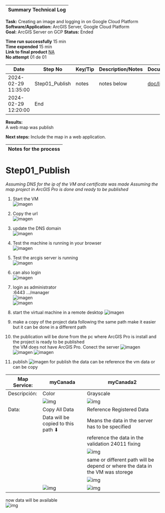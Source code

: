 | **Summary Technical Log**                                 |
|-----------------------------------------------------------|

**Task:** Creating an image and logging in on Google Cloud Platform  
**Software/Application:** ArcGIS Server, Google Cloud Platform  
**Goal:** ArcGIS Server on GCP
**Status:** Ended
  
**Time run successfully** 15 min  
**Time expended**         15 min  
**Link to final product** [NA](http://www.com)  
**No attempt** 01 de 01  
  
  
| **Date**              | **Step No**                                   | **Key/Tip** | **Description/Notes** | **Documentation** |
|-----------------------|-----------------------------------------------|-------------|-----------------------|-------------------|
| 2024-02-29 11:35:00   | Step01_Publish                                | notes       | notes below           | [doc/link](https://www.youtube.com/watch?v=dyFeyBX9jIY)          |
| 2024-02-29 12:20:00   | End                                           |

**Results:**  
A web map was publish

**Next steps:**
Include the map in a web application.

| **Notes for the process**                                |
|-----------------------------------------------------------|

# Step01_Publish
*Assuming DNS for the ip of the VM and certificate was made*
*Assuming the map project in ArcGIS Pro is done and ready to be published*
1. Start the VM  
![imagen](../a00templates/img/img37.png)
2. Copy the url  
![imagen](../a00templates/img/img38.png)
3. update the DNS domain  
![imagen](../a00templates/img/img39.png)
4. Test the machine is running in your browser  
![imagen](../a00templates/img/img41.png)
5. Test the arcgis server is running  
![imagen](../a00templates/img/img42.png)
6. can also login  
![imagen](../a00templates/img/img43.png)
7. login as administrator  
   :6443 .../manager  
![imagen](../a00templates/img/img44.png)  
![imagen](../a00templates/img/img45.png)
8. start the virtual machine in a remote desktop
![imagen](../a00templates/img/img40.png)
9. make a copy of the project data following the same path make it easier but it can be done in a different path

10. the publication will be done from the pc where ArcGIS Pro is install and the project is ready to be published  
    the VM does not have ArcGIS Pro.
    Conect the server
    ![imagen](../a00templates/img/img48.png)
    ![imagen](../a00templates/img/img49.png)
    ![imagen](../a00templates/img/img50.png)
12. publish
    ![imagen](../a00templates/img/img47.png)
for publish the data can be reference the vm data or can be copy  
  
| Map Service:    | myCanada                             | myCanada2                               |
| --------------- | ------------------------------------ | --------------------------------------- |
| Descripción:    | Color                                | Grayscale                               |
|                 | ![img](../a00templates/img/img51.png)| ![img](../a00templates/img/img52.png)   |
| Data:           | Copy All Data                        | Reference Registered Data               |
|                 | Data will be copied to this path ⬇   | Means the data in the server has to be specified |
|                 |                                      | reference the data in the validation 24011 fixing |
|                 |                                      | ![img](../a00templates/img/img53.png)   |  
|                 |                                      | same or different path will be depend or where the data in the VM was storege |  
|                 |                                      | ![img](../a00templates/img/img54.png)   |   
|                 | ![img](../a00templates/img/img55.png)| ![img](../a00templates/img/img56.png)   |

now data will be available  
![img](../a00templates/img/img57.png)
